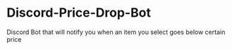 # Discord-Price-Drop-Bot
Discord Bot that will notify you when an item you select goes below certain price
